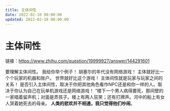 ```yaml
---
title: 主体间性
date: 2022-02-10 00:00:00
updated: 2022-02-10 00:00:00
---
```


# 主体间性

链接：https://www.zhihu.com/question/19999927/answer/144291601

要理解主体间性。
我给你举个例子！
胡塞尔的年代没有网络游戏！
主体就好比一个个玩家的机器和账户。
世界就好比这个游戏！
主体间性就是玩家与玩家之间的关系！
是否引入主体间性，取决于你把其他角色看作NPC还是和你一样的人。取决于你认为自己在玩单机游戏还是网络游戏！
“楼下一个男人病得要死，那间壁的一家唱着留声机；对面是弄孩子。楼上有两人狂笑；还有打牌声。河中的船上有女人哭着她死去的母亲。 **人类的悲欢并不相通，我只觉得他们吵闹**。
